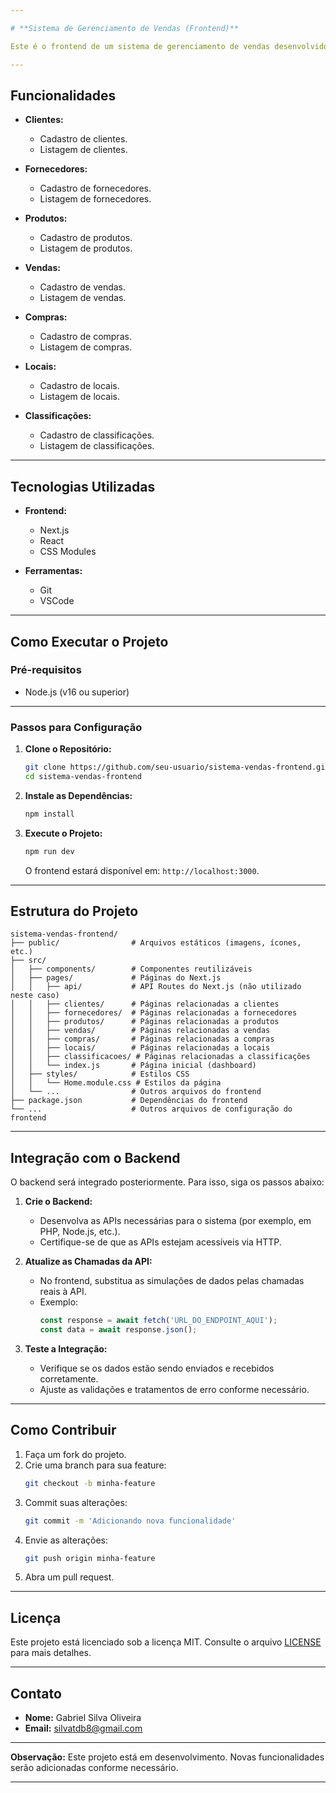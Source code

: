 ```yaml
---

# **Sistema de Gerenciamento de Vendas (Frontend)**

Este é o frontend de um sistema de gerenciamento de vendas desenvolvido com **Next.js**. O sistema permite o cadastro e gerenciamento de clientes, fornecedores, produtos, vendas, compras, locais e classificações. O backend será integrado posteriormente.

---
```


## **Funcionalidades**

- **Clientes:**
  - Cadastro de clientes.
  - Listagem de clientes.

- **Fornecedores:**
  - Cadastro de fornecedores.
  - Listagem de fornecedores.

- **Produtos:**
  - Cadastro de produtos.
  - Listagem de produtos.

- **Vendas:**
  - Cadastro de vendas.
  - Listagem de vendas.

- **Compras:**
  - Cadastro de compras.
  - Listagem de compras.

- **Locais:**
  - Cadastro de locais.
  - Listagem de locais.

- **Classificações:**
  - Cadastro de classificações.
  - Listagem de classificações.

---

## **Tecnologias Utilizadas**

- **Frontend:**
  - Next.js
  - React
  - CSS Modules

- **Ferramentas:**
  - Git
  - VSCode

---

## **Como Executar o Projeto**

### **Pré-requisitos**

- Node.js (v16 ou superior)

---

### **Passos para Configuração**

1. **Clone o Repositório:**

   ```bash
   git clone https://github.com/seu-usuario/sistema-vendas-frontend.git
   cd sistema-vendas-frontend
   ```

2. **Instale as Dependências:**

   ```bash
   npm install
   ```

3. **Execute o Projeto:**

   ```bash
   npm run dev
   ```

   O frontend estará disponível em: `http://localhost:3000`.

---

## **Estrutura do Projeto**

```
sistema-vendas-frontend/
├── public/                # Arquivos estáticos (imagens, ícones, etc.)
├── src/
│   ├── components/        # Componentes reutilizáveis
│   ├── pages/             # Páginas do Next.js
│   │   ├── api/           # API Routes do Next.js (não utilizado neste caso)
│   │   ├── clientes/      # Páginas relacionadas a clientes
│   │   ├── fornecedores/  # Páginas relacionadas a fornecedores
│   │   ├── produtos/      # Páginas relacionadas a produtos
│   │   ├── vendas/        # Páginas relacionadas a vendas
│   │   ├── compras/       # Páginas relacionadas a compras
│   │   ├── locais/        # Páginas relacionadas a locais
│   │   ├── classificacoes/ # Páginas relacionadas a classificações
│   │   └── index.js       # Página inicial (dashboard)
│   ├── styles/            # Estilos CSS
│   │   └── Home.module.css # Estilos da página
│   └── ...                # Outros arquivos do frontend
├── package.json           # Dependências do frontend
└── ...                    # Outros arquivos de configuração do frontend
```

---

## **Integração com o Backend**

O backend será integrado posteriormente. Para isso, siga os passos abaixo:

1. **Crie o Backend:**
   - Desenvolva as APIs necessárias para o sistema (por exemplo, em PHP, Node.js, etc.).
   - Certifique-se de que as APIs estejam acessíveis via HTTP.

2. **Atualize as Chamadas da API:**
   - No frontend, substitua as simulações de dados pelas chamadas reais à API.
   - Exemplo:
     ```javascript
     const response = await fetch('URL_DO_ENDPOINT_AQUI');
     const data = await response.json();
     ```

3. **Teste a Integração:**
   - Verifique se os dados estão sendo enviados e recebidos corretamente.
   - Ajuste as validações e tratamentos de erro conforme necessário.

---

## **Como Contribuir**

1. Faça um fork do projeto.
2. Crie uma branch para sua feature:
   ```bash
   git checkout -b minha-feature
   ```
3. Commit suas alterações:
   ```bash
   git commit -m 'Adicionando nova funcionalidade'
   ```
4. Envie as alterações:
   ```bash
   git push origin minha-feature
   ```
5. Abra um pull request.

---

## **Licença**

Este projeto está licenciado sob a licença MIT. Consulte o arquivo [LICENSE](LICENSE) para mais detalhes.

---

## **Contato**

- **Nome:** Gabriel Silva Oliveira
- **Email:** silvatdb8@gmail.com

---

**Observação:** Este projeto está em desenvolvimento. Novas funcionalidades serão adicionadas conforme necessário.

---
